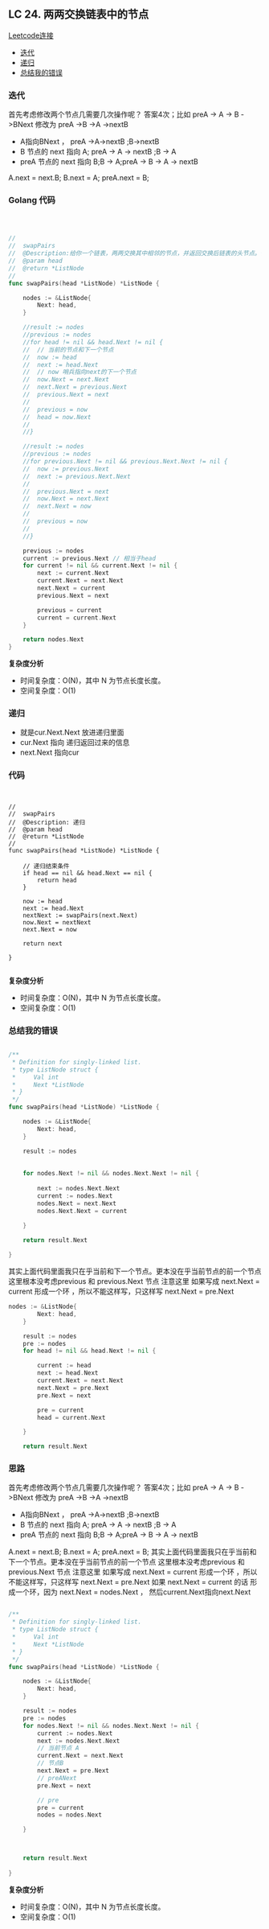 ## LC 24. 两两交换链表中的节点
[Leetcode连接](https://leetcode-solution.cn/solutionDetail?type=3&id=8&max_id=2)

- [迭代](#solution1)
- [递归](#solution2)
- [总结我的错误](#solution3)

### <span id="solution1">迭代</span>


首先考虑修改两个节点几需要几次操作呢？ 答案4次；比如
preA -> A -> B ->BNext 修改为 preA ->B ->A ->nextB

- A指向BNext ， preA ->A->nextB ;B->nextB
- B 节点的 next 指向 A; preA -> A -> nextB ;B -> A
- preA 节点的 next 指向 B;B -> A;preA -> B -> A -> nextB

A.next = next.B;
B.next = A;
preA.next = B;

### Golang 代码

``` go



//
//  swapPairs
//  @Description:给你一个链表，两两交换其中相邻的节点，并返回交换后链表的头节点。你必须在不修改节点内部的值的情况下完成本题（即，只能进行节点交换）。
//  @param head
//  @return *ListNode
//
func swapPairs(head *ListNode) *ListNode {

	nodes := &ListNode{
		Next: head,
	}

	//result := nodes
	//previous := nodes
	//for head != nil && head.Next != nil {
	//	// 当前的节点和下一个节点
	//	now := head
	//	next := head.Next
	//	// now 哨兵指向next的下一个节点
	//	now.Next = next.Next
	//	next.Next = previous.Next
	//	previous.Next = next
	//
	//	previous = now
	//	head = now.Next
	//
	//}

	//result := nodes
	//previous := nodes
	//for previous.Next != nil && previous.Next.Next != nil {
	//	now := previous.Next
	//	next := previous.Next.Next
	//
	//	previous.Next = next
	//	now.Next = next.Next
	//	next.Next = now
	//
	//	previous = now
	//
	//}

	previous := nodes
	current := previous.Next // 相当于head
	for current != nil && current.Next != nil {
		next := current.Next
		current.Next = next.Next
		next.Next = current
		previous.Next = next

		previous = current
		current = current.Next
	}

	return nodes.Next
}


```

**复杂度分析**
- 时间复杂度：O(N)，其中 N 为节点长度长度。
- 空间复杂度：O(1)



### <span id="solution2">递归</span>

- 就是cur.Next.Next 放进递归里面
- cur.Next 指向 递归返回过来的信息
- next.Next 指向cur

### 代码


``` go（此处换成你的语言，比如js，py 等）


//
//  swapPairs
//  @Description: 递归
//  @param head
//  @return *ListNode
//
func swapPairs(head *ListNode) *ListNode {

	// 递归结束条件
	if head == nil && head.Next == nil {
		return head
	}

	now := head
	next := head.Next
	nextNext := swapPairs(next.Next)
	now.Next = nextNext
	next.Next = now

	return next

}


```

**复杂度分析**
- 时间复杂度：O(N)，其中 N 为节点长度长度。
- 空间复杂度：O(1)


### <span id="solution3">总结我的错误</span>

``` go

/**
 * Definition for singly-linked list.
 * type ListNode struct {
 *     Val int
 *     Next *ListNode
 * }
 */
func swapPairs(head *ListNode) *ListNode {

    nodes := &ListNode{
		Next: head,
	}

	result := nodes
	
  
	for nodes.Next != nil && nodes.Next.Next != nil {
		
        next := nodes.Next.Next
		current := nodes.Next
		nodes.Next = next.Next
		nodes.Next.Next = current
		
	}

	return result.Next

}

```
其实上面代码里面我只在乎当前和下一个节点。更本没在乎当前节点的前一个节点
这里根本没考虑previous 和 previous.Next 节点
注意这里 如果写成  next.Next = current 形成一个环 ，所以不能这样写，只这样写 next.Next = pre.Next

``` go
nodes := &ListNode{
		Next: head,
	}

	result := nodes
	pre := nodes
	for head != nil && head.Next != nil {

		current := head
		next := head.Next
		current.Next = next.Next
		next.Next = pre.Next
		pre.Next = next

		pre = current
		head = current.Next

	}

	return result.Next

```


### 思路
首先考虑修改两个节点几需要几次操作呢？ 答案4次；比如
preA -> A -> B ->BNext 修改为 preA ->B ->A ->nextB

- A指向BNext ， preA ->A->nextB ;B->nextB
- B 节点的 next 指向 A; preA -> A -> nextB ;B -> A
- preA 节点的 next 指向 B;B -> A;preA -> B -> A -> nextB

A.next = next.B;
B.next = A;
preA.next = B;
其实上面代码里面我只在乎当前和下一个节点。更本没在乎当前节点的前一个节点
这里根本没考虑previous 和 previous.Next 节点
注意这里 如果写成  next.Next = current 形成一个环 ，所以不能这样写，只这样写 next.Next = pre.Next
如果 next.Next = current 的话 形成一个环，因为 next.Next =  nodes.Next ， 然后current.Next指向next.Next

``` go

/**
 * Definition for singly-linked list.
 * type ListNode struct {
 *     Val int
 *     Next *ListNode
 * }
 */
func swapPairs(head *ListNode) *ListNode {

    nodes := &ListNode{
		Next: head,
	}

	result := nodes
	pre := nodes
	for nodes.Next != nil && nodes.Next.Next != nil {
		current := nodes.Next
		next := nodes.Next.Next
		// 当前节点 A
		current.Next = next.Next
		// 节点B
		next.Next = pre.Next
		// preANext
		pre.Next = next

		// pre
		pre = current
        nodes = nodes.Next

	}



	return result.Next
	
}

```

**复杂度分析**
- 时间复杂度：O(N)，其中 N 为节点长度长度。
- 空间复杂度：O(1)
